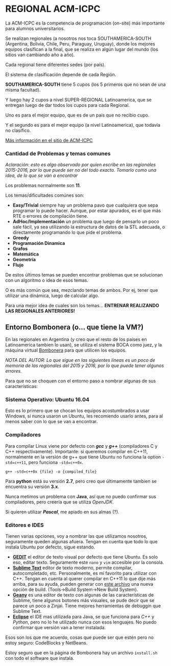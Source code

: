 # REGIONAL ACM-ICPC

La ACM-ICPC es la competencia de programación (on-site) más importante para alumnos universitarios.

Se realizan regionales (a nosotros nos toca SOUTHAMERICA-SOUTH (Argentina, Bolivia, Chile, Peru, Paraguay, Uruguay), donde los mejores equipos clasifican a la final, que se realiza en algún lugar del mundo (los sitios van cambiando año a año).

Cada regional tiene diferentes sedes (por país).

El sistema de clasificación depende de cada Región.

**SOUTHAMERICA-SOUTH** tiene 5 cupos (los 5 primeros que no sean de una misma facultad). 

Y luego hay 2 cupos a nivel SUPER-REGIONAL Latinoamerica, que se entregan luego de dar todos los cupos para cada Regional.

Uno es para el mejor equipo, que es de un país que no recibio cupo.

Y el segundo es para el mejor equipo (a nivel Latinoamerica), que todavia no clasifico.

[Más información en el sitio de ACM-ICPC](https://icpc.baylor.edu/)

### Cantidad de Problemas y temas comunes
*Aclaración: esto es algo observado por quien escribe en las regionales 2015-2016, por lo que puede ser no del todo exacto. Tomarlo como una idea, de lo que se van a encontrar*

Los problemas normalmente son **11**.

Los temas/dificultades comúnes son:
* **Easy/Trivial** siempre hay un problema pavo que cualquiera que sepa programar lo puede hacer. Aunque, por estar apurados, es el que más RTE o errores de compilación tiene.
* **AdHoc/Implementación** un problema que luego de pensarlo un poco sale fácil, ya sea utilizando la estructura de datos de la STL adecuada, o directamente programando lo que pide el problema.
* **Greedy**
* **Programación Dinamica**
* **Grafos**
* **Matemática** 
* **Geometría**
* **Flujo**

De estos últimos temas se pueden encontrar problemas que se solucionan con un algoritmo o idea de esos temas.

O es más común que sea, mezclando temas de ambos. Por ej, tener que utilizar una dinámica, luego de calcular algo.

Para una mejor idea de cuales son los temas... **ENTRENAR REALIZANDO LAS REGIONALES ANTERIORES!**

## Entorno Bombonera (o... que tiene la VM?)

En las regionales en Argentina (y creo que el resto de los países en Latinoamerica tambien lo usan), se utiliza el sistema BOCA como juez, y la máquina virtual [Bombonera](http://www.bombonera.org/) para que utilicen los equipos.

*NOTA DEL AUTOR: Lo que sigue en las siguientes líneas es un poco de memoria de las regionales del 2015 y 2016, por lo que puede tener algunos errores.*

Para que no se choquen con el entorno paso a nombrar algunas de sus características:

### Sistema Operativo: Ubuntu 16.04
Esto es lo primero que se chocan los equipos acostumbrados a usar Windows, si nunca usaron un Ubuntu, les recomiendo usarlo antes, para al menos saber con lo que se van a encontrar.

### Compiladores
Para compilar Linux viene por defecto con ***gcc*** y ***g++*** (compiladores C y C++ respectivamente).
Importante: si queremos compilar en C++11, normalmente en la versión de g++ que tiene Ubuntu no funciona la option `-std=c++11`, pero funciona `-std=c++0x`.
```shell
g++ -std=c++0x {file} -o {compiled_file}
```
Para **python** está su versión **2.7**, pero creo que últimamente tambien se encuentra su versión **3.x**.

Nunca metimos un problema con **Java**, así que no puedo confirmar sus compiladores, pero creería que se utiliza *OpenJDK*.

Si quieren utilizar ***Pascal***, me apiado en sus almas (?).

### Editores e IDES
Tienen varias opciones, voy a nombrar las que utilizamos nosotros, seguramente queden algunas afuera. Tengan en cuenta que todo lo que instala Ubuntu por defecto, sigue estando.

* [**GEDIT**](https://wiki.gnome.org/Apps/Gedit) el editor de texto visual por defecto que tiene Ubuntu. Es solo eso, editar texto. Seguramente este `nano` y `vim` accesible por la consola.
* [**Sublime Text**](https://www.sublimetext.com/) editor de texto moderno, permite compilar, autocompletado, etc. Personalmente, es mi favorito para utilizar con C++. Tengan en cuenta al querer compilar en C++11 lo que dije más arriba, para su ayuda, pueden generar con [este archivo]( elrejunte/sublime_snippets/C++11.sublime-build) una nueva opción de build. (Tools->Build System->New Build System).
* [**Geany**](https://www.geany.org/) es una editor de texto con algunas de las características de Sublime, tiene algunos botones más visuales, se pude decir que se parece un poco a Zinjai. Tiene mejores herramientas de debuggin que Sublime Text.
* [**Eclipse**](https://www.eclipse.org/) el IDE mas utilizada para Java, se que funciona para *C++* y *Python*, pero no lo he utilizado nunca con esos lenguajes. No puedo confirmar que versión van a tener instalada.

Esos son los que me acuerdo, cosas que puede ser que estén pero no estoy seguro: CodeBlocks y NetBeans.

Estoy seguro que en la página de Bombonera hay un archivo `install.sh` con todo el software que instala. 
